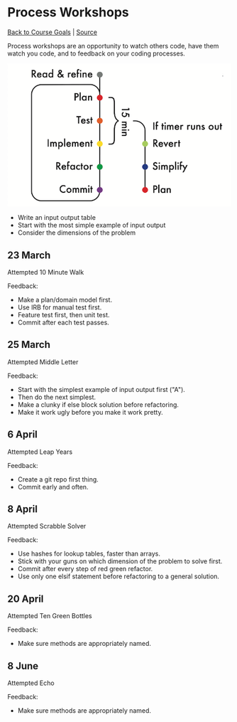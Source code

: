 # Process Workshops

[Back to Course Goals](README.md) | [Source](https://github.com/makersacademy/skills-workshops/tree/master/process_review)

Process workshops are an opportunity to watch others code, have them watch you code, and to feedback on your coding processes.

![Process Flow](images/process_outline.png)

- Write an input output table
- Start with the most simple example of input output
- Consider the dimensions of the problem

## 23 March

Attempted 10 Minute Walk

Feedback:

- Make a plan/domain model first.
- Use IRB for manual test first.
- Feature test first, then unit test.
- Commit after each test passes.

## 25 March

Attempted Middle Letter

Feedback:

- Start with the simplest example of input output first ("A").
- Then do the next simplest.
- Make a clunky if else block solution before refactoring.
- Make it work ugly before you make it work pretty.

## 6 April

Attempted Leap Years

Feedback:

- Create a git repo first thing.
- Commit early and often.

## 8 April

Attempted Scrabble Solver

Feedback:

- Use hashes for lookup tables, faster than arrays.
- Stick with your guns on which dimension of the problem to solve first.
- Commit after every step of red green refactor.
- Use only one elsif statement before refactoring to a general solution.

## 20 April

Attempted Ten Green Bottles

Feedback:

- Make sure methods are appropriately named.

## 8 June

Attempted Echo

Feedback:

- Make sure methods are appropriately named.
